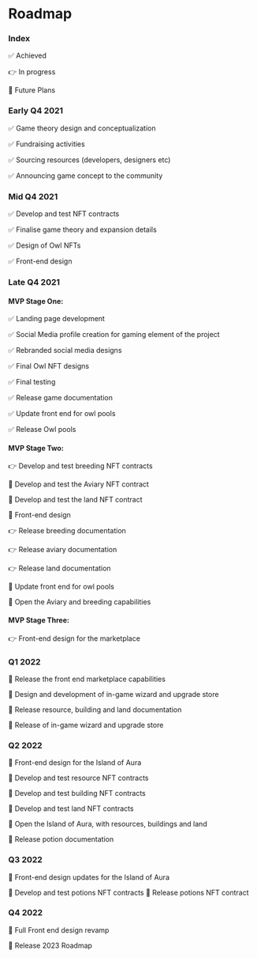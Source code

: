 # Roadmap

### Index

✅ Achieved

👉 In progress&#x20;

🚀 Future Plans

### Early Q4 2021

✅ Game theory design and conceptualization

✅ Fundraising activities

✅ Sourcing resources (developers, designers etc)

✅ Announcing game concept to the community

### Mid Q4 2021

✅ Develop and test NFT contracts

✅ Finalise game theory and expansion details

✅ Design of Owl NFTs

✅ Front-end design&#x20;

### Late Q4 2021

#### MVP Stage One:

✅ Landing page development

✅ Social Media profile creation for gaming element of the project

✅ Rebranded social media designs

✅ Final Owl NFT designs

✅ Final testing

✅ Release game documentation

✅ Update front end for owl pools

✅ Release Owl pools

#### MVP Stage Two:

👉 Develop and test breeding NFT contracts&#x20;

🚀 Develop and test the Aviary NFT contract&#x20;

🚀 Develop and test the land NFT contract&#x20;

🚀 Front-end design&#x20;

👉 Release breeding documentation&#x20;

👉 Release aviary documentation&#x20;

👉 Release land documentation&#x20;

🚀 Update front end for owl pools&#x20;

🚀 Open the Aviary and breeding capabilities

#### MVP Stage Three:

👉 Front-end design for the marketplace

### Q1 2022

🚀 Release the front end marketplace capabilities&#x20;

🚀 Design and development of in-game wizard and upgrade store&#x20;

🚀 Release resource, building and land documentation&#x20;

🚀 Release of in-game wizard and upgrade store

### Q2 2022

🚀 Front-end design for the Island of Aura

🚀 Develop and test resource NFT contracts

🚀 Develop and test building NFT contracts

🚀 Develop and test land NFT contracts

🚀 Open the Island of Aura, with resources, buildings and land

🚀 Release potion documentation

### Q3 2022

🚀 Front-end design updates for the Island of Aura

🚀 Develop and test potions NFT contracts 🚀 Release potions NFT contract

### Q4 2022

🚀 Full Front end design revamp

🚀 Release 2023 Roadmap

